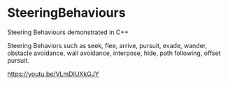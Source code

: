 # SteeringBehaviours
 Steering Behaviours demonstrated in C++

Steering Behaviors such as seek, flee, arrive, pursuit, evade, wander, obstacle avoidance, wall avoidance, interpose, hide, path following, offset pursuit. 

https://youtu.be/VLmDIUXkGJY

